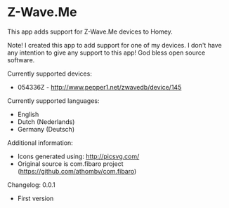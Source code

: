 # Z-Wave.Me

This app adds support for Z-Wave.Me devices to Homey.

Note! I created this app to add support for one of my devices. I don't have any intention to give any support to this app! God bless open source software.

Currently supported devices:
* 054336Z - http://www.pepper1.net/zwavedb/device/145

Currently supported languages:
* English
* Dutch (Nederlands)
* Germany (Deutsch)

Additional information:
* Icons generated using: http://picsvg.com/
* Original source is com.fibaro project (https://github.com/athombv/com.fibaro)

Changelog:
0.0.1
* First version
